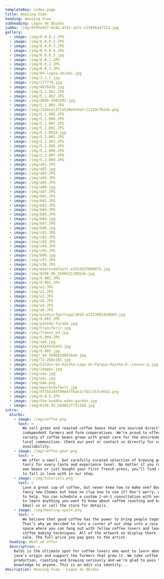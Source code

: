 ```yaml
---
templateKey: index-page
title: Amazing View
heading: Amazing View
subheading: Lagoa de Obidos
jumbo: /img/6f95e92f-9c02-4f41-a42c-113046a47213.jpg
gallery:
  - image: /img/0.0.0.1.JPG
  - image: /img/0.0.0.2.JPG
  - image: /img/0.0.0.3.JPG
  - image: /img/0.0.0.4.JPG
  - image: /img/0.0.0.5.jpg
  - image: /img/0.0.1.JPG
  - image: /img/0.0.2.JPG
  - image: /img/0.0.3.JPG
  - image: /img/04-lagoa-obidos.jpg
  - image: /img/3.1.1.jpg
  - image: /img/377770.jpg
  - image: /img/4876435.jpg
  - image: /img/5.1.001.JPG
  - image: /img/5.1.002.JPG
  - image: /img/4046-360x202.jpg
  - image: /img/5.1.003.JPG
  - image: /img/21e6e1c3f2a530e5e9afc121d3cfb2eb.png
  - image: /img/5.1.005.JPG
  - image: /img/5.1.006.JPG
  - image: /img/5.1.007.JPG
  - image: /img/5.2.001.JPG
  - image: /img/5.2.0010.jpg
  - image: /img/5.2.002.JPG
  - image: /img/5.2.003.JPG
  - image: /img/5.2.005.JPG
  - image: /img/5.2.006.JPG
  - image: /img/5.2.007.JPG
  - image: /img/5.2.009.JPG
  - image: /img/a01.JPG
  - image: /img/a02.jpg
  - image: /img/a03.JPG
  - image: /img/a04.JPG
  - image: /img/a05.JPG
  - image: /img/a06.jpg
  - image: /img/a07.JPG
  - image: /img/b01.JPG
  - image: /img/b02.JPG
  - image: /img/b03.JPG
  - image: /img/b04.JPG
  - image: /img/b05.JPG
  - image: /img/b06.jpg
  - image: /img/b07.JPG
  - image: /img/b08.jpg
  - image: /img/c01.JPG
  - image: /img/c02.JPG
  - image: /img/c03.JPG
  - image: /img/c04.JPG
  - image: /img/c05.JPG
  - image: /img/b06.jpg
  - image: /img/c07.JPG
  - image: /img/c08.JPG
  - image: /img/maxresdefault-e1553527060875.jpg
  - image: /img/6246_06_5b96b211002ab.jpg
  - image: /img/9.001.JPG
  - image: /img/9.002.JPG
  - image: /img/a3.JPG
  - image: /img/a1.JPG
  - image: /img/a2.JPG
  - image: /img/a5.JPG
  - image: /img/a4.JPG
  - image: /img/a6.JPG
  - image: /img/windsurfportugal2018-e1523881410609.jpg
  - image: /img/9.003.JPG
  - image: /img/penedo-furado.jpg
  - image: /img/transferir.jpg
  - image: /img/frame2_ed.jpg
  - image: /img/9.004.JPG
  - image: /img/aad.jpg
  - image: /img/XXXXXXXXXX.jpg
  - image: /img/9.005.jpg
  - image: /img/_04_5b96b288818ab.jpg
  - image: /img/72-260x185.jpg
  - image: /img/Caldas-da-Raínha-Lago-do-Parque-Rainha-D.-Leonor-p.jpg
  - image: /img/images.jpg
  - image: /img/aaa.jpg
  - image: /img/aac.jpg
  - image: /img/aab.png
  - image: /img/maxresdefault.jpg
  - image: /img/4f354345f8084ff6ae3cfb1c357c96a2.png
  - image: /img/0.0.5.JPG
  - image: /img/the-buddha-eden-garden.jpg
  - image: /img/6246_02_5b96b1f73c2b8.jpg
intro:
  blurbs:
    - image: /img/coffee.png
      text: >
        We sell green and roasted coffee beans that are sourced directly from
        independent farmers and farm cooperatives. We’re proud to offer a
        variety of coffee beans grown with great care for the environment and
        local communities. Check our post or contact us directly for current
        availability.
    - image: /img/coffee-gear.png
      text: >
        We offer a small, but carefully curated selection of brewing gear and
        tools for every taste and experience level. No matter if you roast your
        own beans or just bought your first french press, you’ll find a gadget
        to fall in love with in our shop.
    - image: /img/tutorials.png
      text: >
        Love a great cup of coffee, but never knew how to make one? Bought a
        fancy new Chemex but have no clue how to use it? Don't worry, we’re here
        to help. You can schedule a custom 1-on-1 consultation with our baristas
        to learn anything you want to know about coffee roasting and brewing.
        Email us or call the store for details.
    - image: /img/meeting-space.png
      text: >
        We believe that good coffee has the power to bring people together.
        That’s why we decided to turn a corner of our shop into a cozy meeting
        space where you can hang out with fellow coffee lovers and learn about
        coffee making techniques. All of the artwork on display there is for
        sale. The full price you pay goes to the artist.
  heading: What we offer
  description: >
    Kaldi is the ultimate spot for coffee lovers who want to learn about their
    java’s origin and support the farmers that grew it. We take coffee
    production, roasting and brewing seriously and we’re glad to pass that
    knowledge to anyone. This is an edit via identity...
description: Amazing View - Lagoa de Obidos
---
```

